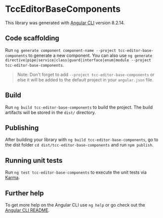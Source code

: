 # TccEditorBaseComponents

This library was generated with [Angular CLI](https://github.com/angular/angular-cli) version 8.2.14.

## Code scaffolding

Run `ng generate component component-name --project tcc-editor-base-components` to generate a new component. You can also use `ng generate directive|pipe|service|class|guard|interface|enum|module --project tcc-editor-base-components`.
> Note: Don't forget to add `--project tcc-editor-base-components` or else it will be added to the default project in your `angular.json` file. 

## Build

Run `ng build tcc-editor-base-components` to build the project. The build artifacts will be stored in the `dist/` directory.

## Publishing

After building your library with `ng build tcc-editor-base-components`, go to the dist folder `cd dist/tcc-editor-base-components` and run `npm publish`.

## Running unit tests

Run `ng test tcc-editor-base-components` to execute the unit tests via [Karma](https://karma-runner.github.io).

## Further help

To get more help on the Angular CLI use `ng help` or go check out the [Angular CLI README](https://github.com/angular/angular-cli/blob/master/README.md).
